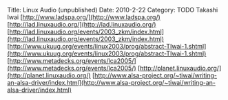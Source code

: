 Title: Linux Audio (unpublished)
Date: 2010-2-22
Category: TODO
Takashi Iwai [http://www.ladspa.org/](http://www.ladspa.org/) [http://lad.linuxaudio.org/](http://lad.linuxaudio.org/)
[http://lad.linuxaudio.org/events/2003_zkm/index.html](http://lad.linuxaudio.org/events/2003_zkm/index.html)
[http://www.ukuug.org/events/linux2003/prog/abstract-TIwai-1.shtml](http://www.ukuug.org/events/linux2003/prog/abstract-TIwai-1.shtml)
[http://www.metadecks.org/events/lca2005/](http://www.metadecks.org/events/lca2005/)
[http://planet.linuxaudio.org/](http://planet.linuxaudio.org/)
[http://www.alsa-project.org/~tiwai/writing-an-alsa-driver/index.html](http://www.alsa-project.org/~tiwai/writing-an-alsa-driver/index.html)

